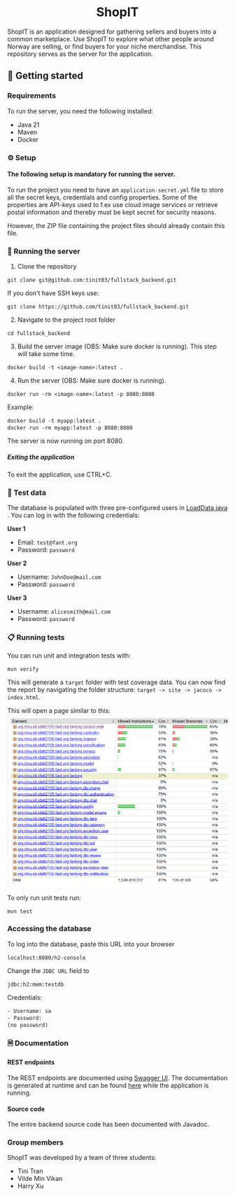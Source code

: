 <h1 align="center">
            ShopIT
</h1>
ShopIT is an application designed for gathering sellers and buyers into a common marketplace. Use ShopIT to explore what other people around Norway are selling, or find buyers for your niche merchandise. This repository serves as the server for the application.

## 🚀 Getting started
### Requirements
To run the server, you need the following installed:
- Java 21
- Maven
- Docker

### ⚙ Setup
#### The following setup is mandatory for running the server.
To run the project you need to have an `application-secret.yml` file to store all the secret keys, credentials and config properties.
Some of the properties are API-keys used to f.ex use cloud image services or retrieve postal information and thereby must be kept secret for security reasons.

However, the ZIP file containing the project files should already contain this file.


### 🚗 Running the server
1. Clone the repository
```
git clone git@github.com:tinit03/fullstack_backend.git
```
If you don't have SSH keys use: 
``` 
git clone https://github.com/tinit03/fullstack_backend.git
```
2. Navigate to the project root folder
```
cd fullstack_backend
```
3. Build the server image (OBS: Make sure docker is running). This step will take some time.
```
docker build -t <image-name>:latest .
```
4. Run the server (OBS: Make sure docker is running).
```
docker run -rm <image-name>:latest -p 8080:8080
```
Example: 
``` 
docker build -t myapp:latest .
docker run -rm myapp:latest -p 8080:8080
```
The server is now running on port 8080.

##### Exiting the application

To exit the application, use CTRL+C.

### 🧪 Test data
The database is populated with three pre-configured users in [LoadData.java](src/main/java/org/ntnu/idi/idatt2105/fant/org/fantorg/config/LoadData.java)
. You can log in with the following credentials:

**User 1**
- Email: ```test@fant.org```
- Password: ```password```

**User 2**
- Username: ```JohnDoe@mail.com```
- Password: ```password```

**User 3**
- Username: ```alicesmith@mail.com```
- Password: ```password```
### 📋 Running tests
You can run unit and integration tests with:
```
mvn verify
```
This will generate a ```target``` folder with test coverage data. You can now find the report
by navigating the folder structure: ```target -> site -> jacoco -> index.html```.

This will open a page similar to this:
![img.png](src/main/resources/static/img.png)


To only run unit tests run:

```
mvn test
```
### Accessing the database
To log into the database, paste this URL into your browser
```
localhost:8080/h2-console
```
Change the ```JDBC URL``` field to
``` 
jdbc:h2:mem:testdb
```
Credentials:
```
- Username: sa
- Password:  
(no password)
```

### 🗎 Documentation
#### REST endpoints
The REST endpoints are documented using [Swagger UI](https://swagger.io/tools/swagger-ui/). The documentation is generated at runtime and can be found [here](http://localhost:8080/swagger-ui/index.html) while the application is running.

#### Source code
The entire backend source code has been documented with Javadoc.

### Group members
ShopIT was developed by a team of three students:

- Tini Tran
- Vilde Min Vikan
- Harry Xu
